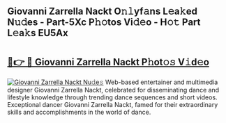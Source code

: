 ## Giovanni Zarrella Nackt O𝚗𝚕yf𝚊ns L𝚎a𝚔ed N𝚞𝚍es - Part-5Xc P𝚑𝚘tos Vi𝚍𝚎o - H𝚘𝚝 Part L𝚎a𝚔s EU5Ax

# <h2><a href="http://kf66yl.oniu.top/?m=Giovanni+Zarrella+Nackt">🔗👉 🔴 Giovanni Zarrella Nackt P𝚑ot𝚘𝚜 V𝚒d𝚎o</a></h2>

[![Giovanni Zarrella Nackt Nu𝚍e𝚜](https://i.imgur.com/0qMVB7G.gif)](http://kf66yl.oniu.top/?m=Giovanni+Zarrella+Nackt)
Web-based entertainer and multimedia designer Giovanni Zarrella Nackt, celebrated for disseminating dance and lifestyle knowledge through trending dance sequences and short videos. Exceptional dancer Giovanni Zarrella Nackt, famed for their extraordinary skills and accomplishments in the world of dance.  
